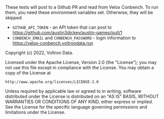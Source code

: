 These tests will post to a Github PR and read from Velox Conbench. To run them, you
need these environment variables set. Otherwise, they will be skipped.

- `GITHUB_API_TOKEN` - an API token that can post to https://github.com/austin3dickey/austin-games/pull/1
- `CONBENCH_EMAIL` and `CONBENCH_PASSWORD` - login information to https://velox-conbench.voltrondata.run

Copyright (c) 2022, Voltron Data.

Licensed under the Apache License, Version 2.0 (the "License");
you may not use this file except in compliance with the License.
You may obtain a copy of the License at

    http://www.apache.org/licenses/LICENSE-2.0

Unless required by applicable law or agreed to in writing, software
distributed under the License is distributed on an "AS IS" BASIS,
WITHOUT WARRANTIES OR CONDITIONS OF ANY KIND, either express or implied.
See the License for the specific language governing permissions and
limitations under the License.
